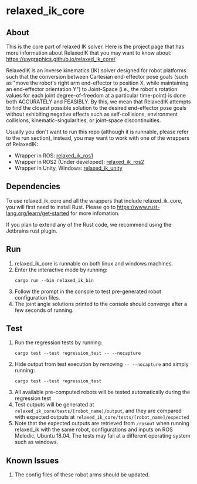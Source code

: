 # relaxed_ik_core
## About
This is the core part of relaxed IK solver. Here is the project page that has more information about RelaxedIK that you may want to know about: https://uwgraphics.github.io/relaxed_ik_core/

RelaxedIK is an inverse kinematics (IK) solver designed for robot platforms such that the conversion between Cartesian end-effector pose goals (such as "move the robot's right arm end-effector to position X, while maintaining an end-effector orientation Y") to Joint-Space (i.e., the robot's rotation values for each joint degree-of-freedom at a particular time-point) is done both ACCURATELY and FEASIBLY.  By this, we mean that RelaxedIK attempts to find the closest possible solution to the desired end-effector pose goals without exhibiting negative effects such as self-collisions, environment collisions, kinematic-singularities, or joint-space discontinuities.

Usually you don't want to run this repo (although it is runnable, please refer to the run section), instead, you may want to work with one of the wrappers of RelaxedIK:
+ Wrapper in ROS: [relaxed_ik_ros1](https://github.com/uwgraphics/relaxed_ik_ros1)
+ Wrapper in ROS2 (Under developed): [relaxed_ik_ros2](https://github.com/uwgraphics/relaxed_ik_ros2)
+ Wrapper in Unity, Windows: [relaxed_ik_unity](https://github.com/uwgraphics/relaxed_ik_unity)

## Dependencies
To use relaxed_ik_core and all the wrappers that include relaxed_ik_core, you will first need to install Rust. Please go to https://www.rust-lang.org/learn/get-started for more infomation.

If you plan to extend any of the Rust code, we recommend using the Jetbrains rust plugin.

## Run
1. relaxed_ik_core is runnable on both linux and windows machines.
2. Enter the interactive mode by running: 
	```
	cargo run --bin relaxed_ik_bin
	```
3. Follow the prompt in the console to test pre-generated robot configuration files.
4. The joint angle solutions printed to the console should converge after a few seconds of running.

## Test
1. Run the regression tests by running:
	```
	cargo test --test regression_test -- --nocapture
	```
2. Hide output from test execution by removing `-- --nocapture` and simply running:
	```
	cargo test --test regression_test
	```
3. All available pre-computed robots will be tested automatically during the regression test
4. Test outputs will be generated at `relaxed_ik_core/tests/[robot_name]/output`, and they are compared with expected outputs at `relaxed_ik_core/tests/[robot_name]/expected`
5. Note that the expected outputs are retrieved from `/rosout` when running relaxed_ik with the same robot, configurations and inputs on ROS Melodic, Ubuntu 18.04. The tests may fail at a different operating system such as windows.

## Known Issues
1. The config files of these robot arms should be updated.